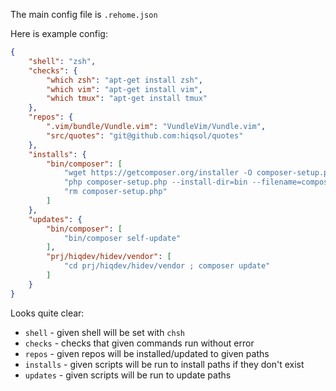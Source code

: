 The main config file is `.rehome.json`

Here is example config:

```json
{
    "shell": "zsh",
    "checks": {
        "which zsh": "apt-get install zsh",
        "which vim": "apt-get install vim",
        "which tmux": "apt-get install tmux"
    },
    "repos": {
        ".vim/bundle/Vundle.vim": "VundleVim/Vundle.vim",
        "src/quotes": "git@github.com:hiqsol/quotes"
    },
    "installs": {
        "bin/composer": [
            "wget https://getcomposer.org/installer -O composer-setup.php",
            "php composer-setup.php --install-dir=bin --filename=composer",
            "rm composer-setup.php"
        ]
    },
    "updates": {
        "bin/composer": [
            "bin/composer self-update"
        ],
        "prj/hiqdev/hidev/vendor": [
            "cd prj/hiqdev/hidev/vendor ; composer update"
        ]
    }
}
```

Looks quite clear:

- `shell` - given shell will be set with `chsh`
- `checks` - checks that given commands run without error
- `repos` - given repos will be installed/updated to given paths
- `installs` - given scripts will be run to install paths if they don't exist
- `updates` - given scripts will be run to update paths

